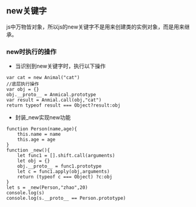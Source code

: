 ## new关键字
js中万物皆对象，所以js的new关键字不是用来创建类的实例对象，而是用来继承。
### new时执行的操作
-  当识别到new关键字时，执行以下操作
```
var cat = new Animal("cat")
//底层执行操作
var obj = {}
obj.__proto__ = Anmical.prototype
var result = Anmial.call(obj,"cat")
return typeof result === Object?result:obj
```
- 封装_new实现new功能
```
function Person(name,age){
    this.name = name
    this.age = age
}
function _new(){
    let func1 = [].shift.call(arguments)
    let obj = {}
    obj.__proto__ = func1.prototype
    let c = func1.apply(obj,arguments)
    return (typeof c === Object) ?c:obj
}
let s = _new(Person,"zhao",20)
console.log(s)
console.log(s.__proto__ == Person.prototype)
```
